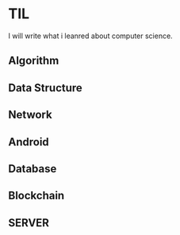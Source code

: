 # TIL
I will write what i leanred about computer science.

## Algorithm

## Data Structure

## Network

## Android

## Database

## Blockchain

## SERVER

